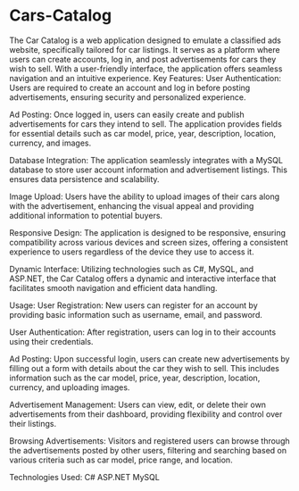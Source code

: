 # Cars-Catalog
The Car Catalog is a web application designed to emulate a classified ads website, specifically tailored for car listings. It serves as a platform where users can create accounts, log in, and post advertisements for cars they wish to sell. With a user-friendly interface, the application offers seamless navigation and an intuitive experience.
Key Features:
User Authentication: Users are required to create an account and log in before posting advertisements, ensuring security and personalized experience.

Ad Posting: Once logged in, users can easily create and publish advertisements for cars they intend to sell. The application provides fields for essential details such as car model, price, year, description, location, currency, and images.

Database Integration: The application seamlessly integrates with a MySQL database to store user account information and advertisement listings. This ensures data persistence and scalability.

Image Upload: Users have the ability to upload images of their cars along with the advertisement, enhancing the visual appeal and providing additional information to potential buyers.

Responsive Design: The application is designed to be responsive, ensuring compatibility across various devices and screen sizes, offering a consistent experience to users regardless of the device they use to access it.

Dynamic Interface: Utilizing technologies such as C#, MySQL, and ASP.NET, the Car Catalog offers a dynamic and interactive interface that facilitates smooth navigation and efficient data handling.

Usage:
User Registration: New users can register for an account by providing basic information such as username, email, and password.

User Authentication: After registration, users can log in to their accounts using their credentials.

Ad Posting: Upon successful login, users can create new advertisements by filling out a form with details about the car they wish to sell. This includes information such as the car model, price, year, description, location, currency, and uploading images.

Advertisement Management: Users can view, edit, or delete their own advertisements from their dashboard, providing flexibility and control over their listings.

Browsing Advertisements: Visitors and registered users can browse through the advertisements posted by other users, filtering and searching based on various criteria such as car model, price range, and location.

Technologies Used:
C#
ASP.NET
MySQL
